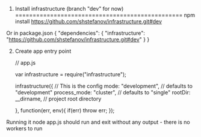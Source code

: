 

1. Install infrastructure (branch "dev" for now)
================================================
    npm install https://github.com/shstefanov/infrastructure.git#dev

  Or in package.json
    {
      "dependencies": {
        "infrastructure": "https://github.com/shstefanov/infrastructure.git#dev"
      }
    }

2. Create app entry point
    
    // app.js

    var infrastructure = require("infrastructure");
    
    infrastructure({
      // This is the config
      mode:              "development", // defaults to "development"
      process_mode:      "cluster",     // defaults to "single"
      rootDir:           __dirname,     // project root directory

    }, function(err, env){
      if(err) throw err;
    });

  Running it
    node app.js
  should run and exit without any output - there is no workers to run


